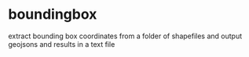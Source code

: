 # boundingbox
extract bounding box coordinates from a folder of shapefiles and output geojsons and results in a text file
